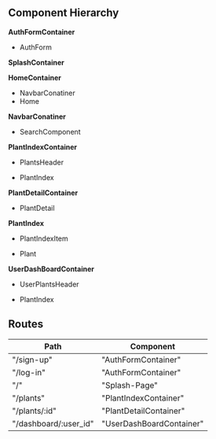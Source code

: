 ## Component Hierarchy

**AuthFormContainer**
 - AuthForm

**SplashContainer**

**HomeContainer**
 - NavbarConatiner
 - Home

**NavbarConatiner**
 - SearchComponent

**PlantIndexContainer**
 - PlantsHeader
  * PlantIndex

**PlantDetailContainer**
 - PlantDetail

**PlantIndex**
 - PlantIndexItem
  + Plant

**UserDashBoardContainer**
 - UserPlantsHeader
  * PlantIndex


## Routes

|Path   | Component   |
|-------|-------------|
| "/sign-up" | "AuthFormContainer" |
| "/log-in" | "AuthFormContainer" |
| "/"       | "Splash-Page"       |
| "/plants" | "PlantIndexContainer" |
| "/plants/:id" | "PlantDetailContainer" |
| "/dashboard/:user_id" | "UserDashBoardContainer" |
